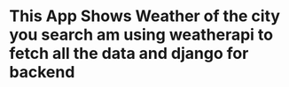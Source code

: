 # This App Shows Weather of the city you search am using weatherapi to fetch all the data and django for backend
